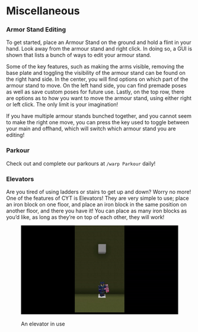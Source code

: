 # Miscellaneous

### **Armor Stand Editing**

To get started, place an Armour Stand on the ground and hold a flint in your hand. Look away from the armour stand and right click. In doing so, a GUI is shown that lists a bunch of ways to edit your armour stand.

Some of the key features, such as making the arms visible, removing the base plate and toggling the visibility of the armour stand can be found on the right hand side. In the center, you will find options on which part of the armour stand to move. On the left hand side, you can find premade poses as well as save custom poses for future use. Lastly, on the top row, there are options as to how you want to move the armour stand, using either right or left click. The only limit is your imagination!

If you have multiple armour stands bunched together, and you cannot seem to make the right one move, you can press the key used to toggle between your main and offhand, which will switch which armour stand you are editing!

### **Parkour**

Check out and complete our parkours at `/warp Parkour` daily!

### **Elevators**

Are you tired of using ladders or stairs to get up and down? Worry no more! One of the features of CYT is Elevators! They are very simple to use; place an iron block on one floor, and place an iron block in the same position on another floor, and there you have it! You can place as many iron blocks as you’d like, as long as they’re on top of each other, they will work!

<figure><img src="../../.gitbook/assets/Cyt_Elevator_Reference.gif" alt=""><figcaption><p>An elevator in use</p></figcaption></figure>

